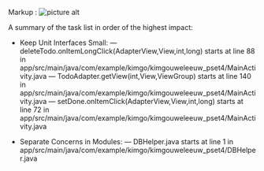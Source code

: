 Markup : ![picture alt](https://www.dropbox.com/s/umlk8byslruyagq/BetterHubCode.png?raw=1 "Better Code Hub score")

A summary of the task list in order of the highest impact:
* Keep Unit Interfaces Small:
  — deleteTodo.onItemLongClick(AdapterView,View,int,long)
      starts at line 88 in app/src/main/java/com/example/kimgo/kimgouweleeuw_pset4/MainActivity.java
  — TodoAdapter.getView(int,View,ViewGroup)
      starts at line 140 in app/src/main/java/com/example/kimgo/kimgouweleeuw_pset4/MainActivity.java
  — setDone.onItemClick(AdapterView,View,int,long)
      starts at line 72 in app/src/main/java/com/example/kimgo/kimgouweleeuw_pset4/MainActivity.java

* Separate Concerns in Modules:
  — DBHelper.java
      starts at line 1 in app/src/main/java/com/example/kimgo/kimgouweleeuw_pset4/DBHelper.java

